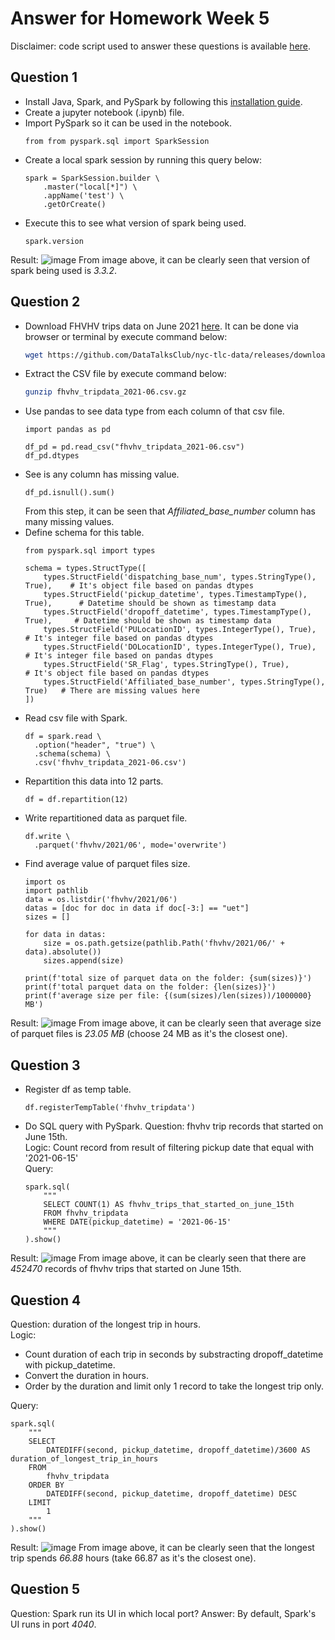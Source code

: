 # Answer for Homework Week 5
Disclaimer: code script used to answer these questions is available [here](https://github.com/ahmdxrzky/de-zoomcamp-2023/blob/main/week5/homework.ipynb).

## Question 1
- Install Java, Spark, and PySpark by following this [installation guide](https://github.com/ahmdxrzky/de-zoomcamp-2023/blob/main/week5/installation_guide.md).
- Create a jupyter notebook (.ipynb) file.
- Import PySpark so it can be used in the notebook.
  ```python3
  from from pyspark.sql import SparkSession
  ```
- Create a local spark session by running this query below:
  ```python3
  spark = SparkSession.builder \
      .master("local[*]") \
      .appName('test') \
      .getOrCreate()
  ```
- Execute this to see what version of spark being used.
  ```python3
  spark.version
  ```
  
Result:
![image](https://user-images.githubusercontent.com/99194827/222944034-3dab97a8-bc92-4c9a-b7a0-831dcfc38975.png)
From image above, it can be clearly seen that version of spark being used is _3.3.2_.


## Question 2
- Download FHVHV trips data on June 2021 [here](https://github.com/DataTalksClub/nyc-tlc-data/releases/download/fhvhv/fhvhv_tripdata_2021-06.csv.gz). It can be done via browser or terminal by execute command below:
  ```bash
  wget https://github.com/DataTalksClub/nyc-tlc-data/releases/download/fhvhv/fhvhv_tripdata_2021-06.csv.gz
  ```
- Extract the CSV file by execute command below:
  ```bash
  gunzip fhvhv_tripdata_2021-06.csv.gz
  ```
- Use pandas to see data type from each column of that csv file.
  ```python3
  import pandas as pd

  df_pd = pd.read_csv("fhvhv_tripdata_2021-06.csv")
  df_pd.dtypes
  ```
- See is any column has missing value.
  ```python3
  df_pd.isnull().sum()
  ```
  From this step, it can be seen that _Affiliated_base_number_ column has many missing values.
- Define schema for this table.
  ```python3
  from pyspark.sql import types

  schema = types.StructType([
      types.StructField('dispatching_base_num', types.StringType(), True),    # It's object file based on pandas dtypes
      types.StructField('pickup_datetime', types.TimestampType(), True),      # Datetime should be shown as timestamp data
      types.StructField('dropoff_datetime', types.TimestampType(), True),     # Datetime should be shown as timestamp data
      types.StructField('PULocationID', types.IntegerType(), True),           # It's integer file based on pandas dtypes
      types.StructField('DOLocationID', types.IntegerType(), True),           # It's integer file based on pandas dtypes
      types.StructField('SR_Flag', types.StringType(), True),                 # It's object file based on pandas dtypes
      types.StructField('Affiliated_base_number', types.StringType(), True)   # There are missing values here
  ])
  ```
- Read csv file with Spark.
  ```python3
  df = spark.read \
    .option("header", "true") \
    .schema(schema) \
    .csv('fhvhv_tripdata_2021-06.csv')
  ```
- Repartition this data into 12 parts.
  ```python3
  df = df.repartition(12)
  ```
- Write repartitioned data as parquet file.
  ```python3
  df.write \
    .parquet('fhvhv/2021/06', mode='overwrite')
  ```
- Find average value of parquet files size.
  ```python3
  import os
  import pathlib
  data = os.listdir('fhvhv/2021/06')
  datas = [doc for doc in data if doc[-3:] == "uet"]
  sizes = []

  for data in datas:
      size = os.path.getsize(pathlib.Path('fhvhv/2021/06/' + data).absolute())
      sizes.append(size)

  print(f'total size of parquet data on the folder: {sum(sizes)}')
  print(f'total parquet data on the folder: {len(sizes)}')
  print(f'average size per file: {(sum(sizes)/len(sizes))/1000000} MB')
  ```
  
Result:
![image](https://user-images.githubusercontent.com/99194827/222946687-d8f56142-cff2-439a-9c3b-3f588059aa36.png)
From image above, it can be clearly seen that average size of parquet files is _23.05 MB_ (choose 24 MB as it's the closest one).


## Question 3
- Register df as temp table.
  ```
  df.registerTempTable('fhvhv_tripdata')
  ```
- Do SQL query with PySpark.
  Question: fhvhv trip records that started on June 15th. <br>
  Logic: Count record from result of filtering pickup date that equal with '2021-06-15' <br>
  Query:
  ```python3
  spark.sql(
      """
      SELECT COUNT(1) AS fhvhv_trips_that_started_on_june_15th
      FROM fhvhv_tripdata
      WHERE DATE(pickup_datetime) = '2021-06-15'
      """
  ).show()
  ```

Result:
![image](https://user-images.githubusercontent.com/99194827/222947828-c80b1b46-ba0d-4287-8c84-676c516be563.png)
From image above, it can be clearly seen that there are _452470_ records of fhvhv trips that started on June 15th.


## Question 4
Question: duration of the longest trip in hours. <br>
Logic: 
- Count duration of each trip in seconds by substracting dropoff_datetime with pickup_datetime.
- Convert the duration in hours.
- Order by the duration and limit only 1 record to take the longest trip only.

Query:
```python3
spark.sql(
    """
    SELECT
        DATEDIFF(second, pickup_datetime, dropoff_datetime)/3600 AS duration_of_longest_trip_in_hours
    FROM
        fhvhv_tripdata
    ORDER BY
        DATEDIFF(second, pickup_datetime, dropoff_datetime) DESC
    LIMIT
        1
    """
).show()
```
Result:
![image](https://user-images.githubusercontent.com/99194827/222950883-aa24e65a-00b4-48c0-87e4-3a464b191175.png)
From image above, it can be clearly seen that the longest trip spends _66.88_ hours (take 66.87 as it's the closest one).

## Question 5
Question: Spark run its UI in which local port?
Answer: By default, Spark's UI runs in port _4040_.
